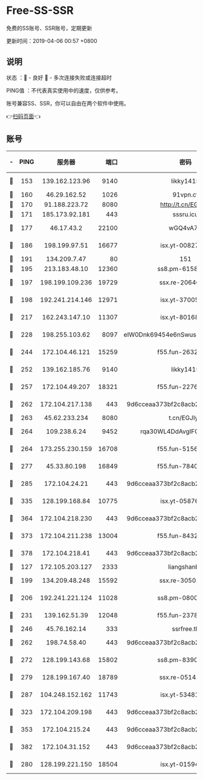 # Free-SS-SSR

免费的SS账号、SSR账号，定期更新

更新时间：2019-04-06 00:57 +0800

## 说明

状态     ：🙂 - 良好 🙁 - 多次连接失败或连接超时

PING值   ：不代表真实使用中的速度，仅供参考。

账号兼容SS、SSR，你可以自由在两个软件中使用。

👉[扫码页面](https://liesauer.github.io/Free-SS-SSR/)👈

## 账号

|-|PING|服务器|端口|密码|加密方式|区域|
|:----:|:----:|:-----:|-----:|:----:|:----:|:----:|
|🙂|153|139.162.123.96|9140|likky1415|aes-256-cfb|JP|
|🙂|160|46.29.162.52|1026|91vpn.cf|rc4-md5|RU|
|🙂|170|91.188.223.72|8080|http://t.cn/EGJIyrl|rc4-md5|RU|
|🙂|171|185.173.92.181|443|sssru.icu|rc4-md5|RU|
|🙂|177|46.17.43.2|22100|wGQ4vA7D|aes-256-gcm|RU|
|🙂|186|198.199.97.51|16677|isx.yt-00827286|aes-256-cfb|US|
|🙂|191|134.209.7.47|80|151|chacha20|US|
|🙂|195|213.183.48.10|12360|ss8.pm-61585593|rc4-md5|RU|
|🙂|197|198.199.109.236|19729|ssx.re-20646999|aes-256-cfb|US|
|🙂|198|192.241.214.146|12971|isx.yt-37005229|aes-256-cfb|US|
|🙂|217|162.243.147.10|11307|isx.yt-80168249|aes-256-cfb|US|
|🙂|228|198.255.103.62|8097|eIW0Dnk69454e6nSwuspv9DmS201tQ0D|aes-256-cfb|US|
|🙂|244|172.104.46.121|15259|f55.fun-26327483|aes-256-cfb|SG|
|🙂|252|139.162.185.76|9140|likky1415|aes-256-cfb|DE|
|🙂|257|172.104.49.207|18321|f55.fun-22761918|aes-256-cfb|SG|
|🙂|262|172.104.217.138|443|9d6cceaa373bf2c8acb22e60b6a58be6|aes-256-cfb|US|
|🙂|263|45.62.233.234|8080|t.cn/EGJIyrl|rc4-md5|CA|
|🙂|264|109.238.6.24|9452|rqa30WL4DdAvgIFG6Fs3znzTa|aes-256-cfb|FR|
|🙂|264|173.255.230.159|16708|f55.fun-51565775|aes-256-cfb|US|
|🙂|277|45.33.80.198|16849|f55.fun-78403202|aes-256-cfb|US|
|🙂|285|172.104.24.21|443|9d6cceaa373bf2c8acb22e60b6a58be6|aes-256-cfb|US|
|🙂|335|128.199.168.84|10775|isx.yt-05876249|aes-256-cfb|SG|
|🙂|364|172.104.218.230|443|9d6cceaa373bf2c8acb22e60b6a58be6|aes-256-cfb|US|
|🙂|373|172.104.211.238|13004|f55.fun-84327083|aes-256-cfb|US|
|🙂|378|172.104.218.41|443|9d6cceaa373bf2c8acb22e60b6a58be6|aes-256-cfb|US|
|🙂|127|172.105.203.127|2333|liangshanbo|chacha20|JP|
|🙂|199|134.209.48.248|15592|ssx.re-30501157|aes-256-cfb|US|
|🙂|206|192.241.221.124|11028|ss8.pm-08004110|aes-256-cfb|US|
|🙂|231|139.162.51.39|12048|f55.fun-23786440|aes-256-cfb|SG|
|🙂|246|45.76.162.14|333|ssrfree.tk|rc4|SG|
|🙂|262|198.74.58.40|443|9d6cceaa373bf2c8acb22e60b6a58be6|aes-256-cfb|US|
|🙂|272|128.199.143.68|15802|ss8.pm-83903752|aes-256-cfb|SG|
|🙂|279|128.199.167.40|18789|ssx.re-05141157|aes-256-cfb|SG|
|🙂|287|104.248.152.162|11743|isx.yt-53481002|aes-256-cfb|SG|
|🙂|323|172.104.209.198|443|9d6cceaa373bf2c8acb22e60b6a58be6|aes-256-cfb|US|
|🙂|353|172.104.215.24|443|9d6cceaa373bf2c8acb22e60b6a58be6|aes-256-cfb|US|
|🙂|382|172.104.31.152|443|9d6cceaa373bf2c8acb22e60b6a58be6|aes-256-cfb|US|
|🙁|280|128.199.221.150|18504|isx.yt-01594022|aes-256-cfb|SG|
